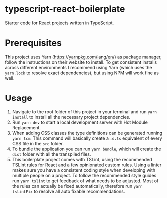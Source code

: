 # typescript-react-boilerplate
Starter code for React projects written in TypeScript.

# Prerequisites

This project uses Yarn (https://yarnpkg.com/lang/en/) as package manager, follow the instructions on their website to install. To get consistent installs across different environments I recommend using Yarn (which uses the `yarn.lock` to resolve exact dependencies), but using NPM will work fine as well.

# Usage

1. Navigate to the root folder of this project in your terminal and run `yarn install` to install all the necessary project dependencies.
1. Run `yarn dev` to start a local development server with Hot Module Replacement.
1. When adding CSS classes the type definitions can be generated running `yarn tcm`. This command will basically create a `.d.ts` equivalent of every CSS file in the `src` folder.
1. To bundle the application you can run `yarn bundle`, which will create the `dist` folder with all the transpiled files.
1. This boilerplate project comes with TSLint, using the recommended TSLint rules for React and a few opinionated custom rules. Using a linter makes sure you have a consistent coding style when developing with multiple people on a project. To follow the recommended style guides run `yarn tslint` to get feedback of what needs to be adjusted. Most of the rules can actually be fixed automatically, therefore run `yarn tslintFix` to resolve all auto fixable recommendations.

